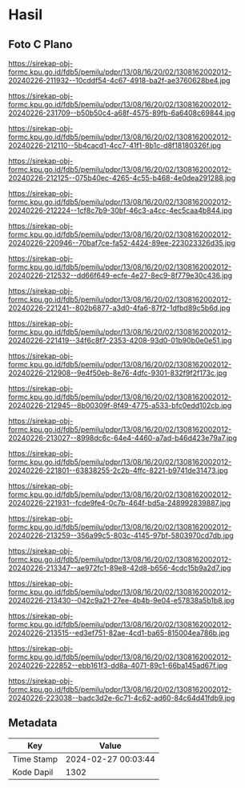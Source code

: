 # Hasil

## Foto C Plano

https://sirekap-obj-formc.kpu.go.id/fdb5/pemilu/pdpr/13/08/16/20/02/1308162002012-20240226-211932--10cddf54-4c67-4918-ba2f-ae3760628be4.jpg

https://sirekap-obj-formc.kpu.go.id/fdb5/pemilu/pdpr/13/08/16/20/02/1308162002012-20240226-231709--b50b50c4-a68f-4575-89fb-6a6408c69844.jpg

https://sirekap-obj-formc.kpu.go.id/fdb5/pemilu/pdpr/13/08/16/20/02/1308162002012-20240226-212110--5b4cacd1-4cc7-41f1-8b1c-d8f18180326f.jpg

https://sirekap-obj-formc.kpu.go.id/fdb5/pemilu/pdpr/13/08/16/20/02/1308162002012-20240226-212125--075b40ec-4265-4c55-b468-4e0dea291288.jpg

https://sirekap-obj-formc.kpu.go.id/fdb5/pemilu/pdpr/13/08/16/20/02/1308162002012-20240226-212224--1cf8c7b9-30bf-46c3-a4cc-4ec5caa4b844.jpg

https://sirekap-obj-formc.kpu.go.id/fdb5/pemilu/pdpr/13/08/16/20/02/1308162002012-20240226-220946--70baf7ce-fa52-4424-89ee-223023326d35.jpg

https://sirekap-obj-formc.kpu.go.id/fdb5/pemilu/pdpr/13/08/16/20/02/1308162002012-20240226-212532--dd66f649-ecfe-4e27-8ec9-8f779e30c436.jpg

https://sirekap-obj-formc.kpu.go.id/fdb5/pemilu/pdpr/13/08/16/20/02/1308162002012-20240226-221241--802b6877-a3d0-4fa6-87f2-1dfbd89c5b6d.jpg

https://sirekap-obj-formc.kpu.go.id/fdb5/pemilu/pdpr/13/08/16/20/02/1308162002012-20240226-221419--34f6c8f7-2353-4208-93d0-01b90b0e0e51.jpg

https://sirekap-obj-formc.kpu.go.id/fdb5/pemilu/pdpr/13/08/16/20/02/1308162002012-20240226-212908--9e4f50eb-8e76-4dfc-9301-832f9f2f173c.jpg

https://sirekap-obj-formc.kpu.go.id/fdb5/pemilu/pdpr/13/08/16/20/02/1308162002012-20240226-212945--8b00309f-8f49-4775-a533-bfc0edd102cb.jpg

https://sirekap-obj-formc.kpu.go.id/fdb5/pemilu/pdpr/13/08/16/20/02/1308162002012-20240226-213027--8998dc6c-64e4-4460-a7ad-b46d423e79a7.jpg

https://sirekap-obj-formc.kpu.go.id/fdb5/pemilu/pdpr/13/08/16/20/02/1308162002012-20240226-221801--63838255-2c2b-4ffc-8221-b9741de31473.jpg

https://sirekap-obj-formc.kpu.go.id/fdb5/pemilu/pdpr/13/08/16/20/02/1308162002012-20240226-221931--fcde9fe4-0c7b-464f-bd5a-248992839887.jpg

https://sirekap-obj-formc.kpu.go.id/fdb5/pemilu/pdpr/13/08/16/20/02/1308162002012-20240226-213259--356a99c5-803c-4145-97bf-5803970cd7db.jpg

https://sirekap-obj-formc.kpu.go.id/fdb5/pemilu/pdpr/13/08/16/20/02/1308162002012-20240226-213347--ae972fc1-89e8-42d8-b656-4cdc15b9a2d7.jpg

https://sirekap-obj-formc.kpu.go.id/fdb5/pemilu/pdpr/13/08/16/20/02/1308162002012-20240226-213430--042c9a21-27ee-4b4b-9e04-e57838a5b1b8.jpg

https://sirekap-obj-formc.kpu.go.id/fdb5/pemilu/pdpr/13/08/16/20/02/1308162002012-20240226-213515--ed3ef751-82ae-4cd1-ba65-815004ea786b.jpg

https://sirekap-obj-formc.kpu.go.id/fdb5/pemilu/pdpr/13/08/16/20/02/1308162002012-20240226-222852--ebb161f3-dd8a-4071-89c1-66ba145ad67f.jpg

https://sirekap-obj-formc.kpu.go.id/fdb5/pemilu/pdpr/13/08/16/20/02/1308162002012-20240226-223038--badc3d2e-6c71-4c62-ad60-84c64d41fdb9.jpg


## Metadata

| Key        | Value               |
| ---------- | ------------------- |
| Time Stamp | 2024-02-27 00:03:44 |
| Kode Dapil | 1302                |



